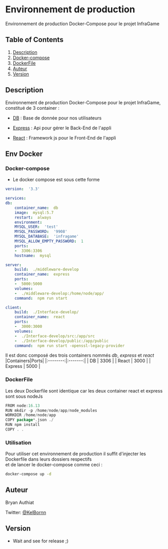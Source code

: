 
# Environnement de production

Environnement de production Docker-Compose pour le projet InfraGame

## Table of Contents

1.  [Description](#Description)
2.  [Docker-compose](#Docker-compose)
3.  [DockerFile](#DockerFile)
4.  [Auteur](#Auteur)
5.  [Version](#Version)

## Description

Environnement de production Docker-Compose pour le projet InfraGame, constitué de 3 container :

  

*  [DB](https://hub.docker.com/_/mysql) : Base de donnée pour nos utilisateurs

*  [Express](https://hub.docker.com/_/node) : Api pour gérer le Back-End de l'appli

*  [React](https://hub.docker.com/_/node) : Framework js pour le Front-End de l'appli

  

## Env Docker

  

### Docker-compose

  

* Le docker compose est sous cette forme

```yml
version:  '3.3'

services:
db:
    container_name:  db
    image:  mysql:5.7
    restart:  always
    environment:
    MYSQL_USER:  'test'
    MYSQL_PASSWORD:  '9908'
    MYSQL_DATABASE:  'infragame'
    MYSQL_ALLOW_EMPTY_PASSWORD:  1
    ports:
    -  3306:3306
    hostname:  mysql

server:
    build:  ./middleware-develop
    container_name:  express
    ports:
    -  5000:5000
    volumes:
    -  ./middleware-develop:/home/node/app/
    command:  npm run start

client:
    build:  ./Interface-develop/
    container_name:  react
    ports:
    -  3000:3000
    volumes:
    -  ./Interface-develop/src:/app/src
    -  ./Interface-develop/public:/app/public
    command:  npm run start -openssl-legacy-provider
```

Il est donc composé des trois containers nommés *db*, *express* et *react* 
|Containers|Ports|
|:--------:|:-------:|
|    DB    |    3306    |
|    React    |    3000    |
|    Express    |    5000   |

### DockerFile

  Les deux Dockerfile sont identique car les deux container react et express sont sous nodeJs
```go
FROM node:16.13
RUN mkdir -p /home/node/app/node_modules
WORKDIR /home/node/app
COPY package*.json ./
RUN npm install
COPY . .
```
### Utilisation

Pour utiliser cet environnement de production il suffit d'injecter les Dockerfile dans leurs dossiers respectifs  
et de lancer le docker-compose comme ceci :
```bash
docker-compose up -d
```

## Auteur

  

Bryan Authiat

Twitter: [@KelBornn](https://twitter.com/kelbornn)

  

## Version

  

* Wait and see for release ;)